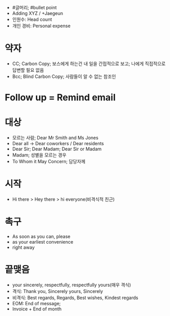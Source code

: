 * #글머리; #bullet point
* Adding XYZ / +Jaegeun
* 인원수: Head count
* 개인 경비: Personal expense

# 약자
* CC; Carbon Copy; 보스에게 하는건 내 일을 간접적으로 보고; 나에게 직접적으로 답변할 필요 없음
* Bcc; Blind Carbon Copy; 사람들이 알 수 없는 참조인

# Follow up = Remind email


# 대상
* 모르는 사람; Dear Mr Smith and Ms Jones
* Dear all -> Dear coworkers / Dear residents
* Dear Sir; Dear Madam; Dear Sir or Madam
* Madam; 성별을 모르는 경우
* To Whom it May Concern; 담당자께

# 시작
* Hi there > Hey there > hi everyone(비격식적 친근)

# 촉구
* As soon as you can, please
* as your earliest convenience
* right away

# 끝맺음
* your sincerely, respectfully, respectfully yours(매우 격식)
* 격식: Thank you, Sincerely yours, Sincerely
* 비격식: Best regards, Regards, Best wishes, Kindest regards
* EOM: End of message; 
* Invoice + End of month